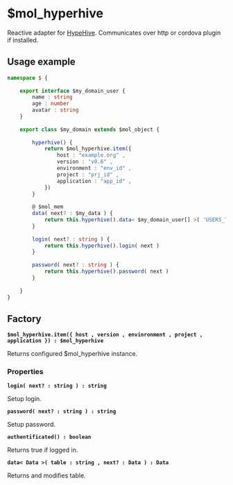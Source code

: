 # $mol_hyperhive

Reactive adapter for [HypeHive](http://eigenmethod.com/products/hh/). Communicates over http or cordova plugin if installed.

## Usage example

```typescript
namespace $ {
	
	export interface $my_domain_user {
		name : string
		age : number
		avatar : string
	} 
	
	export class $my_domain extends $mol_object {
		
		hyperhive() {
			return $mol_hyperhive.item({
				host : "example.org" ,
				version : "v0.6" ,
				environment : "env_id" ,
				project : "prj_id" ,
				application : "app_id" ,
			})
		}
		
		@ $mol_mem
		data( next? : $my_data ) {
			return this.hyperhive().data< $my_domain_user[] >( 'USERS_TABLE' )
		}
		
		login( next? : string ) {
			return this.hyperhive().login( next )
		}
		
		password( next? : string ) {
			return this.hyperhive().password( next )
		}
		
	}
}
```

## Factory

**`$mol_hyperhive.item({ host , version , envinronment , project , application }) : $mol_hyperhive`**

Returns configured $mol_hyperhive instance.

### Properties

**`login( next? : string ) : string`**

Setup login.

**`password( next? : string ) : string`**

Setup password.

**`authentificated() : boolean`**

Returns true if logged in.

**`data< Data >( table : string , next? : Data ) : Data`**

Returns and modifies table.


